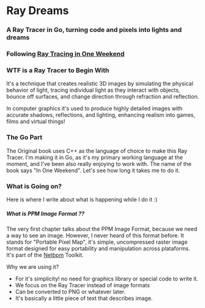 # Ray Dreams

### A Ray Tracer in Go, turning code and pixels into lights and dreams

### Following [Ray Tracing in One Weekend](https://raytracing.github.io/books/RayTracingInOneWeekend.html)


### WTF is a Ray Tracer to Begin  With

It's a technique that creates realistic 3D images by simulating the physical behavior of light,
tracing individual light as they interact with objects, bounce off surfaces, and change direction
through refraction and reflection.

In computer graphics it's used to produce highly detailed images with accurate shadows, reflections, and 
lighting, enhancing realism into games, films and virtual things!

### The Go Part

The Original book uses C++ as the language of choice to make this Ray Tracer. I'm
making it in Go, as it's my primary working language at the moment, and I've been also really enjoying to work with.
The name of the book says "In One Weekend". Let's see how long it takes me to do it.

### What is Going on?

Here is where I write about what is happening while I do it :)

##### What is PPM Image Format ??

The very first chapter talks about the PPM Image Format, because we need a way to see an image. However, I never heard of this format before. It stands for "Portable Pixel Map", it's simple, uncompressed raster image format designed for easy portability and manipulation across plataforms. It's part of the [Netbpm](https://en.wikipedia.org/wiki/Netpbm) Toolkit.

Why we are using it?

- For it's simplicity! no need for graphics library or special code to write it.
- We focus on the Ray Tracer instead of image formats
- Can be converted to PNG or whatever later.
- It's basically a little piece of text that describes image.




